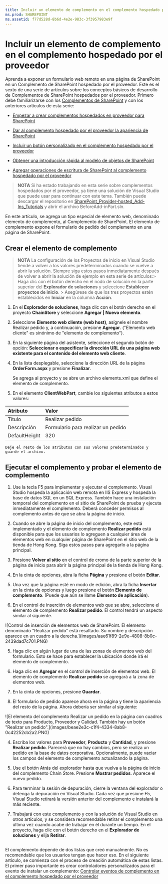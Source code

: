 ```yaml
---
title: Incluir un elemento de complemento en el complemento hospedado por el proveedor
ms.prod: SHAREPOINT
ms.assetid: f77d528d-8b6d-4e2e-983c-3f3957983e9f
---
```



# Incluir un elemento de complemento en el complemento hospedado por el proveedor
Aprenda a exponer un formulario web remoto en una página de SharePoint en un Complemento de SharePoint hospedado por el proveedor.
Este es el sexto de una serie de artículos sobre los conceptos básicos de desarrollo de Complementos de SharePoint hospedados por el proveedor. Primero debe familiarizarse con los  [Complementos de SharePoint](sharepoint-add-ins.md) y con los anteriores artículos de esta serie:





-  [Empezar a crear complementos hospedados en proveedor para SharePoint](get-started-creating-provider-hosted-sharepoint-add-ins.md)


-  [Dar al complemento hospedado por el proveedor la apariencia de SharePoint](give-your-provider-hosted-add-in-the-sharepoint-look-and-feel.md)


-  [Incluir un botón personalizado en el complemento hospedado por el proveedor](include-a-custom-button-in-the-provider-hosted-add-in.md)


-  [Obtener una introducción rápida al modelo de objetos de SharePoint](get-a-quick-overview-of-the-sharepoint-object-model.md)


-  [Agregar operaciones de escritura de SharePoint al complemento hospedado por el proveedor](add-sharepoint-write-operations-to-the-provider-hosted-add-in.md)



> **NOTA**
> Si ha estado trabajando en esta serie sobre complementos hospedados por el proveedor, ya tiene una solución de Visual Studio que puede usar para continuar con este tema. También puede descargar el repositorio en  [SharePoint_Provider-hosted_Add-Ins_Tutorials](https://github.com/OfficeDev/SharePoint_Provider-hosted_Add-ins_Tutorials) y abrir el archivo BeforeAdd-inPart.sln.




En este artículo, se agrega un tipo especial de elemento web, denominado elemento de complemento, al Complemento de SharePoint. El elemento de complemento expone el formulario de pedido del complemento en una página de SharePoint.
## Crear el elemento de complemento






> **NOTA**
>  La configuración de los Proyectos de inicio en Visual Studio tiende a volver a los valores predeterminados cuando se vuelve a abrir la solución. Siempre siga estos pasos inmediatamente después de volver a abrir la solución de ejemplo en esta serie de artículos:>  Haga clic con el botón derecho en el nodo de solución en la parte superior del **Explorador de soluciones** y seleccione **Establecer proyectos de inicio**. >  Asegúrese de que los tres proyectos estén establecidos en **Iniciar** en la columna **Acción**. 





1. En el **Explorador de soluciones**, haga clic con el botón derecho en el proyecto **ChainStore** y seleccione **Agregar | Nuevo elemento**.


2. Seleccione **Elemento web cliente (web host)**, asígnele el nombre Realizar pedido y, a continuación, presione **Agregar**. ("Elemento web cliente" es sinónimo de "elemento de complemento").


3. En la siguiente página del asistente, seleccione el segundo botón de opción: **Seleccionar o especificar la dirección URL de una página web existente para el contenido del elemento web cliente**.


4. En la lista desplegable, seleccione la dirección URL de la página **OrderForm.aspx** y presione **Finalizar**.

    Se agrega al proyecto y se abre un archivo elements.xml que define el elemento de complemento.


5. En el elemento **ClientWebPart**, cambie los siguientes atributos a estos valores:


|**Atributo**|**Valor**|
|:-----|:-----|
|Título  <br/> |Realizar pedido  <br/> |
|Descripción  <br/> |Formulario para realizar un pedido  <br/> |
|DefaultHeight  <br/> |320  <br/> |
 

    Deje el resto de los atributos con sus valores predeterminados y guarde el archivo.



## Ejecutar el complemento y probar el elemento de complemento






1. Use la tecla F5 para implementar y ejecutar el complemento. Visual Studio hospeda la aplicación web remota en IIS Express y hospeda la base de datos SQL en un SQL Express. También hace una instalación temporal del complemento en el sitio de SharePoint de prueba y ejecuta inmediatamente el complemento. Deberá conceder permisos al complemento antes de que se abra la página de inicio.


2. Cuando se abre la página de inicio del complemento, este está implementado y el elemento de complemento **Realizar pedido** está disponible para que los usuarios lo agreguen a cualquier área de elementos web en cualquier página de SharePoint en el sitio web de la tienda de Hong Kong. Siga estos pasos para agregarlo a la página principal.

1. Presione **Volver al sitio** en el control de cromo de la parte superior de la página de inicio para abrir la página principal de la tienda de Hong Kong.


2. En la cinta de opciones, abra la ficha **Página** y presione el botón **Editar**.


3. Una vez que la página esté en modo de edición, abra la ficha **Insertar** en la cinta de opciones y luego presione el botón **Elemento de complemento**. (Puede que aún se llame **Elemento de aplicación**).


4. En el control de inserción de elementos web que se abre, seleccione el elemento de complemento **Realizar pedido**. El control tendrá un aspecto similar al siguiente.

!\[Control de inserción de elementos web de SharePoint. El elemento denominado "Realizar pedido" está resaltado. Su nombre y descripción aparece en un cuadro a la derecha.](images/aae61f89-2e9e-4808-8b0c-2439dad7c701.PNG)





5. Haga clic en algún lugar de una de las zonas de elementos web del formulario. Esto se hace para establecer la ubicación donde irá el elemento de complemento. 


6. Haga clic en **Agregar** en el control de inserción de elementos web. El elemento de complemento **Realizar pedido** se agregará a la zona de elementos web.


7. En la cinta de opciones, presione **Guardar**.


3. El formulario de pedido aparece ahora en la página y tiene la apariencia del resto de la página. Ahora debería ser similar al siguiente: 

!\[El elemento del complemento Realizar un pedido en la página con cuadros de texto para Producto, Proveedor y Calidad. También hay un botón "Realizar un pedido".](images/beae2e3c-c1f4-4334-8ab8-0c42252cb2a2.PNG)





4. Escriba los valores para **Proveedor**, **Producto** y **Cantidad**, y presione **Realizar pedido**. Parecerá que no hay cambios, pero se realiza un pedido en la base de datos corporativa. Opcionalmente, puede vaciar los campos del elemento de complemento actualizando la página.


5. Use el botón Atrás del explorador hasta que vuelva a la página de inicio del complemento Chain Store. Presione **Mostrar pedidos**. Aparece el nuevo pedido.


6. Para terminar la sesión de depuración, cierre la ventana del explorador o detenga la depuración en Visual Studio. Cada vez que presione F5, Visual Studio retirará la versión anterior del complemento e instalará la más reciente.


7. Trabajará con este complemento y con la solución de Visual Studio en otros artículos, y se considera recomendable retirar el complemento una última vez cuando acabe de trabajar en él durante un tiempo. En el proyecto, haga clic con el botón derecho en el **Explorador de soluciones** y elija **Retirar**.



## 
<a name="Nextsteps"> </a>

 El complemento depende de dos listas que creó manualmente. No es recomendable que los usuarios tengan que hacer eso. En el siguiente artículo, se comienza con el proceso de creación automática de estas listas. El primer paso importante es crear controladores personalizados para el evento de instalar un complemento: [Controlar eventos de complemento en el complemento hospedado por el proveedor](handle-add-in-events-in-the-provider-hosted-add-in.md)




